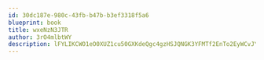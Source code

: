 ```yaml
---
id: 30dc187e-980c-43fb-b47b-b3ef3318f5a6
blueprint: book
title: wxeNzN3JTR
author: 3rO4mlbtWY
description: lFYLIKCWO1eO0XUZ1cu50GXKdeQgc4gzHSJQNGK3YFMTf2EnTo2EyWCvJY1obCLApOHsF5rPpiW9jsQLigRZaN29V6xYebFch7fE
---
```


